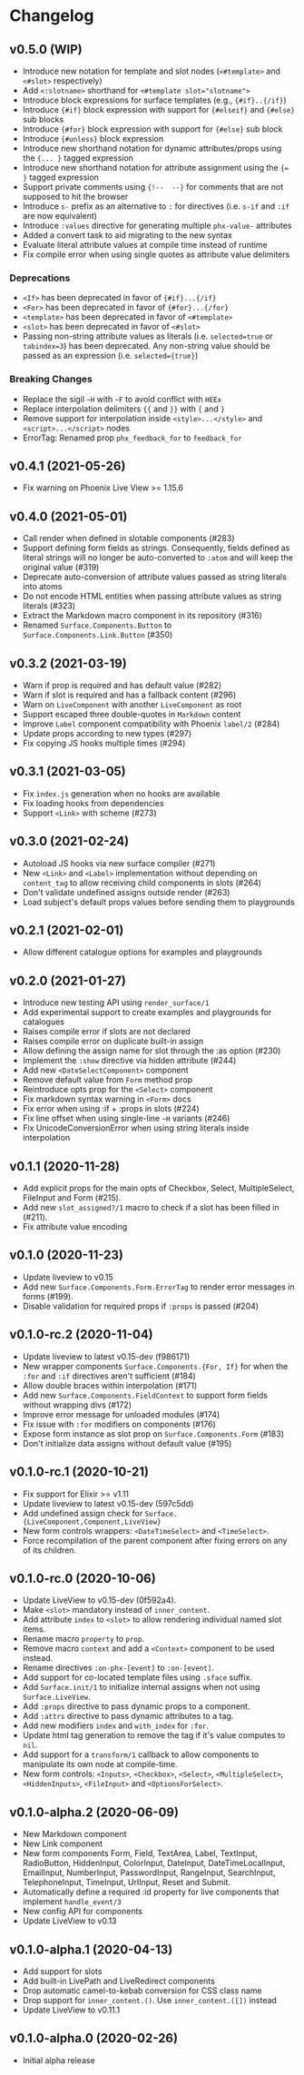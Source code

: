 # Changelog

## v0.5.0 (WIP)

  * Introduce new notation for template and slot nodes (`<#template>` and `<#slot>` respectively)
  * Add `<:slotname>` shorthand for `<#template slot="slotname">`
  * Introduce block expressions for surface templates (e.g., `{#if}..{/if}`)
  * Introduce `{#if}` block expression with support for `{#elseif}` and `{#else}` sub blocks
  * Introduce `{#for}` block expression with support for `{#else}` sub block
  * Introduce `{#unless}` block expression
  * Introduce new shorthand notation for dynamic attributes/props using the `{... }` tagged expression
  * Introduce new shorthand notation for attribute assignment using the `{= }` tagged expression
  * Support private comments using `{!--  --}` for comments that are not supposed to hit the browser
  * Introduce `s-` prefix as an alternative to `:` for directives (i.e. `s-if` and `:if` are now equivalent)
  * Introduce `:values` directive for generating multiple `phx-value-` attributes
  * Added a convert task to aid migrating to the new syntax
  * Evaluate literal attribute values at compile time instead of runtime
  * Fix compile error when using single quotes as attribute value delimiters

### Deprecations

  * `<If>` has been deprecated in favor of `{#if}...{/if}`
  * `<For>` has been deprecated in favor of `{#for}...{/for}`
  * `<template>` has been deprecated in favor of `<#template>`
  * `<slot>` has been deprecated in favor of `<#slot>`
  * Passing non-string attribute values as literals (i.e. `selected=true` or `tabindex=3`) has been deprecated.
    Any non-string value should be passed as an expression (i.e. `selected={true}`)

### Breaking Changes

  * Replace the sigil `~H` with `~F` to avoid conflict with `HEEx`
  * Replace interpolation delimiters `{{` and `}}` with `{` and `}`
  * Remove support for interpolation inside `<style>...</style>` and `<script>...</script>` nodes
  * ErrorTag: Renamed prop `phx_feedback_for` to `feedback_for`

## v0.4.1 (2021-05-26)

  * Fix warning on Phoenix Live View >= 1.15.6

## v0.4.0 (2021-05-01)

  * Call render when defined in slotable components (#283)
  * Support defining form fields as strings. Consequently, fields defined as literal strings will
    no longer be auto-converted to `:atom` and will keep the original value (#319)
  * Deprecate auto-conversion of attribute values passed as string literals into atoms
  * Do not encode HTML entities when passing attribute values as string literals (#323)
  * Extract the Markdown macro component in its repository (#316)
  * Renamed `Surface.Components.Button` to `Surface.Components.Link.Button` (#350)

## v0.3.2 (2021-03-19)

  * Warn if prop is required and has default value (#282)
  * Warn if slot is required and has a fallback content (#296)
  * Warn on `LiveComponent` with another `LiveComponent` as root
  * Support escaped three double-quotes in `Markdown` content
  * Improve `Label` component compatibility with Phoenix `label/2` (#284)
  * Update props according to new types (#297)
  * Fix copying JS hooks multiple times (#294)

## v0.3.1 (2021-03-05)

  * Fix `index.js` generation when no hooks are available
  * Fix loading hooks from dependencies
  * Support `<Link>` with scheme (#273)

## v0.3.0 (2021-02-24)

  * Autoload JS hooks via new surface compiler (#271)
  * New `<Link>` and `<Label>` implementation without depending on `content_tag` to allow receiving
    child components in slots (#264)
  * Don't validate undefined assigns outside render (#263)
  * Load subject's default props values before sending them to playgrounds

## v0.2.1 (2021-02-01)

  * Allow different catalogue options for examples and playgrounds

## v0.2.0 (2021-01-27)

  * Introduce new testing API using `render_surface/1`
  * Add experimental support to create examples and playgrounds for catalogues
  * Raises compile error if slots are not declared
  * Raises compile error on duplicate built-in assign
  * Allow defining the assign name for slot through the :as option (#230)
  * Implement the `:show` directive via hidden attribute (#244)
  * Add new `<DateSelectComponent>` component
  * Remove default value from `Form` method prop
  * Reintroduce opts prop for the `<Select>` component
  * Fix markdown syntax warning in `<Form>` docs
  * Fix error when using :if + :props in slots (#224)
  * Fix line offset when using single-line `~H` variants (#246)
  * Fix UnicodeConversionError when using string literals inside interpolation

## v0.1.1 (2020-11-28)

  * Add explicit props for the main opts of Checkbox, Select, MultipleSelect, FileInput and Form (#215).
  * Add new `slot_assigned?/1` macro to check if a slot has been filled in (#211).
  * Fix attribute value encoding

## v0.1.0 (2020-11-23)

  * Update liveview to v0.15
  * Add new `Surface.Components.Form.ErrorTag` to render error messages in forms (#199).
  * Disable validation for required props if `:props` is passed (#204)

## v0.1.0-rc.2 (2020-11-04)

  * Update liveview to latest v0.15-dev (f986171)
  * New wrapper components `Surface.Components.{For, If}` for when the `:for` and `:if` directives aren't sufficient (#184)
  * Allow double braces within interpolation (#171)
  * Add new `Surface.Components.FieldContext` to support form fields without wrapping divs (#172)
  * Improve error message for unloaded modules (#174)
  * Fix issue with `:for` modifiers on components (#176)
  * Expose form instance as slot prop on `Surface.Components.Form` (#183)
  * Don't initialize data assigns without default value (#195)

## v0.1.0-rc.1 (2020-10-21)

  * Fix support for Elixir >= v1.11
  * Update liveview to latest v0.15-dev (597c5dd)
  * Add undefined assign check for `Surface.{LiveComponent,Component,LiveView}`
  * New form controls wrappers: `<DateTimeSelect>` and `<TimeSelect>`.
  * Force recompilation of the parent component after fixing errors on any of its children.

## v0.1.0-rc.0 (2020-10-06)

  * Update LiveView to v0.15-dev (0f592a4).
  * Make `<slot>` mandatory instead of `inner_content`.
  * Add attribute `index` to `<slot>` to allow rendering individual named slot items.
  * Rename macro `property` to `prop`.
  * Remove macro `context` and add a `<Context>` component to be used instead.
  * Rename directives `:on-phx-[event]` to `:on-[event]`.
  * Add support for co-located template files using `.sface` suffix.
  * Add `Surface.init/1` to initialize internal assigns when not using `Surface.LiveView`.
  * Add `:props` directive to pass dynamic props to a component.
  * Add `:attrs` directive to pass dynamic attributes to a tag.
  * Add new modifiers `index` and `with_index` for `:for`.
  * Update html tag generation to remove the tag if it's value computes to `nil`.
  * Add support for a `transform/1` callback to allow components to manipulate its
    own node at compile-time.
  * New form controls: `<Inputs>`, `<Checkbox>`, `<Select>`, `<MultipleSelect>`,
    `<HiddenInputs>`, `<FileInput>` and `<OptionsForSelect>`.

## v0.1.0-alpha.2 (2020-06-09)

  * New Markdown component
  * New Link component
  * New form components Form, Field, TextArea, Label, TextInput, RadioButton,
    HiddenInput, ColorInput, DateInput, DateTimeLocalInput, EmailInput, NumberInput,
    PasswordInput, RangeInput, SearchInput, TelephoneInput, TimeInput, UrlInput,
    Reset and Submit.
  * Automatically define a required :id property for live components that implement
    `handle_event/3`
  * New config API for components
  * Update LiveView to v0.13

## v0.1.0-alpha.1 (2020-04-13)

  * Add support for slots
  * Add built-in LivePath and LiveRedirect components
  * Drop automatic camel-to-kebab conversion for CSS class name
  * Drop support for `inner_content.()`. Use `inner_content.([])` instead
  * Update LiveView to v0.11.1

## v0.1.0-alpha.0 (2020-02-26)

  * Initial alpha release
